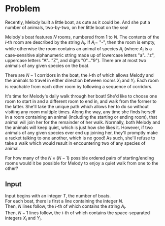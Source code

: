 # Problem

Recently, Melody built a little boat, as cute as it could be. And she put a number of animals, two-by-two, on her little boat on the sea!

Melody's boat features $N$ rooms, numbered from $1$ to $N$. The contents of the $i$-th room are described by the string $A_i$. If $A_i =$ "-", then the room is empty, while otherwise the room contains an animal of species $A_i$ (where $A_i$ is a case-sensitive alphanumeric string made up of lowercase letters "a"..."z", uppercase letters "A"..."Z", and digits "0"..."9"). There are at most two animals of any given species on the boat.

There are $N-1$ corridors in the boat, the $i$-th of which allows Melody and the animals to travel in either direction between rooms $X_i$ and $Y_i$. Each room is reachable from each other room by following a sequence of corridors.

It's time for Melody's daily walk through her boat! She'd like to choose one room to start in and a different room to end in, and walk from the former to the latter. She'll take the unique path which allows her to do so without visiting any room multiple times. Along the way, any time she finds herself in a room containing an animal (including the starting or ending room), that animal will join her for the remainder of her walk. Normally, both Melody and the animals will keep quiet, which is just how she likes it. However, if two animals of any given species ever end up joining her, they'll promptly make a racket talking to one another, which is no good! As such, she'll refuse to take a walk which would result in encountering two of any species of animal.

For how many of the $N \times (N-1)$ possible ordered pairs of starting/ending rooms would it be possible for Melody to enjoy a quiet walk from one to the other?

## Input

Input begins with an integer $T$, the number of boats.  
For each boat, there is first a line containing the integer $N$.  
Then, $N$ lines follow, the $i$-th of which contains the string $A_i$.  
Then, $N - 1$ lines follow, the $i$-th of which contains the space-separated integers $X_i$ and $Y_i$.
